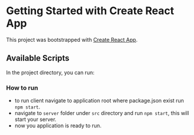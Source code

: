 # Getting Started with Create React App

This project was bootstrapped with [Create React App](https://github.com/facebook/create-react-app).

## Available Scripts

In the project directory, you can run:

### How to run
- to run client navigate to application root where package.json exist run `npm start`.
- navigate to `server` folder under `src` directory and run `npm start`, this will start your server.
- now you application is ready to run.